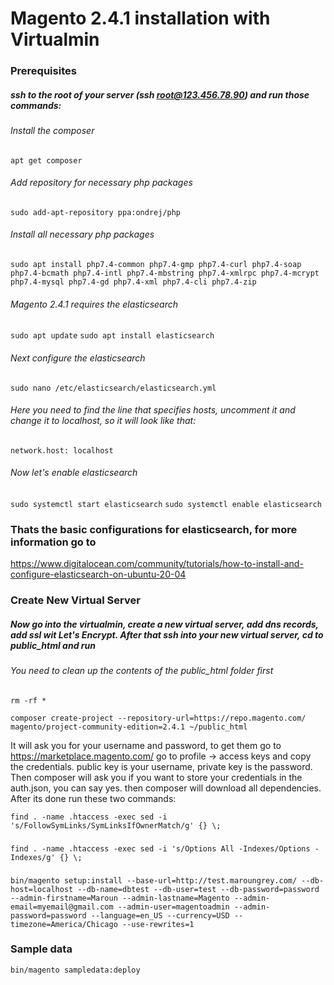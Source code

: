 # Magento 2.4.1 installation with Virtualmin

### Prerequisites

##### ssh to the root of your server (ssh root@123.456.78.90) and run those commands:
###### Install the composer
`apt get composer`
###### Add repository for necessary php packages
`sudo add-apt-repository ppa:ondrej/php`
###### Install all necessary php packages
`sudo apt install php7.4-common php7.4-gmp php7.4-curl php7.4-soap php7.4-bcmath php7.4-intl php7.4-mbstring php7.4-xmlrpc php7.4-mcrypt php7.4-mysql php7.4-gd php7.4-xml php7.4-cli php7.4-zip`
###### Magento 2.4.1 requires the elasticsearch
`sudo apt update`
`sudo apt install elasticsearch`
###### Next configure the elasticsearch
`sudo nano /etc/elasticsearch/elasticsearch.yml`
###### Here you need to find the line that specifies hosts, uncomment it and change it to localhost, so it will look like that:
`network.host: localhost`
###### Now let's enable elasticsearch
`sudo systemctl start elasticsearch`
`sudo systemctl enable elasticsearch`
### Thats the basic configurations for elasticsearch, for more information go to
https://www.digitalocean.com/community/tutorials/how-to-install-and-configure-elasticsearch-on-ubuntu-20-04



### Create New Virtual Server

##### Now go into the virtualmin, create a new virtual server, add dns records, add ssl wit Let's Encrypt. After that ssh into your new virtual server, cd to public_html and run
###### You need to clean up the contents of the public_html folder first
`rm -rf *`

`composer create-project --repository-url=https://repo.magento.com/ magento/project-community-edition=2.4.1 ~/public_html`

It will ask you for your username and password, to get them go to https://marketplace.magento.com/ go to profile -> access keys and copy the credentials. public key is your username, private key is the password. Then composer will ask you if you want to store your credentials in the auth.json, you can say yes. then composer will download all dependencies. After its done run these two commands:

`find . -name .htaccess -exec sed -i 's/FollowSymLinks/SymLinksIfOwnerMatch/g' {} \;`
###
`find . -name .htaccess -exec sed -i 's/Options All -Indexes/Options -Indexes/g' {} \;`

### 
`bin/magento setup:install --base-url=http://test.maroungrey.com/ --db-host=localhost --db-name=dbtest --db-user=test --db-password=password --admin-firstname=Maroun --admin-lastname=Magento --admin-email=myemail@gmail.com --admin-user=magentoadmin --admin-password=password --language=en_US --currency=USD --timezone=America/Chicago --use-rewrites=1`
### Sample data
`bin/magento sampledata:deploy`


